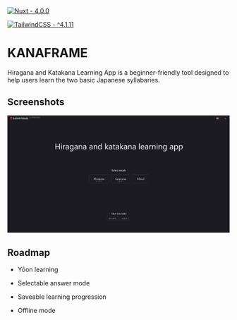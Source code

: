 
[![Nuxt - 4.0.0](https://img.shields.io/badge/Nuxt-4.0.0-00DC82?logo=nuxt&logoColor=%2300DC82)](https://github.com/nuxt/nuxt)

[![TailwindCSS - ^4.1.11](https://img.shields.io/badge/TailwindCSS-^4.1.11-06B6D4?logo=tailwindcss&logoColor=%2306B6D4)](https://github.com/tailwindlabs/tailwindcss)

# KANAFRAME

Hiragana and Katakana Learning App is a beginner-friendly tool designed to help users learn the two basic Japanese syllabaries.


## Screenshots

![App Screenshot](.media/app.jpg)


## Roadmap

- Yōon learning

- Selectable answer mode
  
- Saveable learning progression
  
- Offline mode

